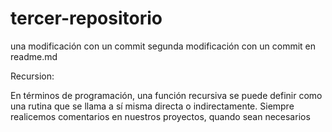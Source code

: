 # tercer-repositorio
una modificación con un commit
segunda modificación con un commit en readme.md

Recursion:

En términos de programación, una función recursiva se puede definir como una rutina que se llama a sí misma directa o indirectamente.
Siempre realicemos comentarios en nuestros proyectos, quando sean necesarios